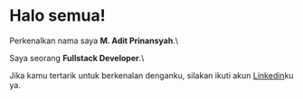 # Halo semua! 

Perkenalkan nama saya **M. Adit Prinansyah**.\

Saya seorang **Fullstack Developer**.\

Jika kamu tertarik untuk berkenalan denganku, silakan ikuti akun [Linkedin](https://www.linkedin.com/in/gilang-adhan/)ku ya.
